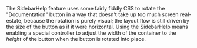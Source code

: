 The SidebarHelp feature uses some fairly fiddly CSS to rotate the "Documentation" button in a way
that doesn't take up too much screen real-estate, because the rotation is purely visual; the layout
flow is still driven by the size of the button as if it were horizontal. Using the SidebarHelp means
enabling a special controller to adjust the width of the container to the _height_ of the button
when the button is rotated into place.
